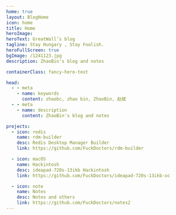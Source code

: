 ```yaml
---
home: true
layout: BlogHome
icon: home
title: Home
heroImage:
heroText: GreatWall’s blog
tagline: Stay Hungary , Stay Foolish.
heroFullScreen: true
bgImage: /1241123.jpg
description: ZhaoBin's blog and notes

containerClass: fancy-hero-text

head:
  - - meta
    - name: keywords
      content: zhaobc, zhao bin, ZhaoBin, 赵斌
  - - meta
    - name: description
      content: ZhaoBin's blog and notes

projects:
  - icon: redis
    name: rdm-builder
    desc: Redis Desktop Manager Builder
    link: https://github.com/FuckDoctors/rdm-builder

  - icon: macOS
    name: Hackintosh
    desc: ideapad-720s-13ikb Hackintosh
    link: https://github.com/FuckDoctors/ideapad-720s-13ikb-oc

  - icon: note
    name: Notes
    desc: Notes and others
    link: https://github.com/FuckDoctors/notes2
---
```

